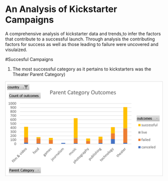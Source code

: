 # An Analysis of Kickstarter Campaigns
A comprehensive analysis of kickstarter data and trends,to infer the factors that contribute to a successful launch. Through analysis the contributing factors for success as well as those leading to failure were uncovered and visulaized. 

#Succesful Campaigns

1. The most successful category as it pertains to kickstarters was the Theater Parent Category)

![Parent_Category_Outcomes](https://github.com/Jonjos95/Kickstarter-analysis/blob/e60606f27c1898edbaac3357abbe2afe160f9215/Parent%20Category%20Outcomes.png)
